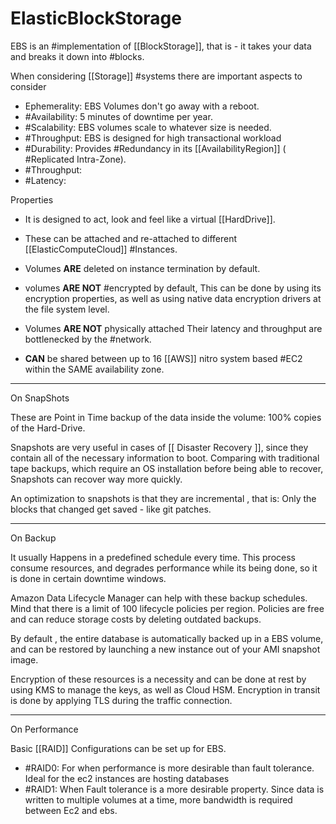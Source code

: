 # ElasticBlockStorage

EBS is an #implementation of [[BlockStorage]], that is - it takes your data and breaks it down into #blocks.

When considering [[Storage]] #systems there are important aspects to consider

* Ephemerality: EBS Volumes don't go away with a reboot.
* #Availability: 5 minutes of downtime per year.
* #Scalability: EBS volumes scale to whatever size is needed.
* #Throughput: EBS is designed for high transactional workload
* #Durability: Provides #Redundancy in its [[AvailabilityRegion]] ( #Replicated Intra-Zone).
* #Throughput:
* #Latency:

Properties

* It is designed to act, look and feel like a virtual [[HardDrive]].
* These can be attached and re-attached to different [[ElasticComputeCloud]] #Instances.

* Volumes __ARE__ deleted on instance termination by default.
* volumes __ARE NOT__ #encrypted by default,
    This can be done by using its encryption properties, as well as using native data encryption drivers at the file system level.
* Volumes __ARE NOT__ physically attached
    Their latency and throughput are bottlenecked by the #network.
* __CAN__ be shared between up to 16 [[AWS]] nitro system based #EC2 within the SAME availability zone.

___

On SnapShots

These are Point in Time backup of the data inside the volume: 100% copies of the Hard-Drive.

Snapshots are very useful in cases of [[ Disaster Recovery ]], since they contain all of the necessary information to boot. Comparing with traditional tape backups, which require an OS installation before being able to recover, Snapshots can recover way more quickly.

An optimization to snapshots is that they are incremental , that is: Only the blocks that changed get saved - like git patches.

___

On Backup

It usually Happens in a predefined schedule every time. This process consume resources, and degrades performance while its being done, so it is done in certain downtime windows.

Amazon Data Lifecycle Manager can help with these backup schedules. Mind that there is a limit of 100 lifecycle policies per region. Policies are free and can reduce storage costs by deleting outdated backups.

By default , the entire database is automatically backed up in a EBS volume, and can be restored by launching a new instance out of your AMI snapshot image.

Encryption of these resources is a necessity and can be done at rest by using KMS to manage the keys, as well as Cloud HSM.
Encryption in transit is done by applying TLS during the traffic connection.

___

On Performance

Basic [[RAID]] Configurations can be set up for EBS.

* #RAID0: For when performance is more desirable than fault tolerance. Ideal for the ec2 instances are hosting databases
* #RAID1: When Fault tolerance is a more desirable property. Since data is written to multiple volumes at a time, more bandwidth is required between Ec2 and ebs.
